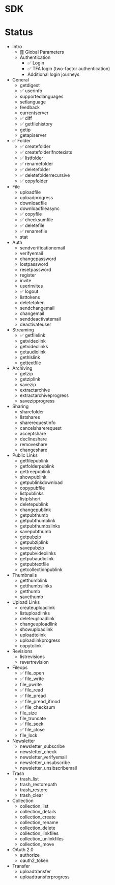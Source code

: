 # SDK

# Status

- Intro
  - ䷢ Global Parameters
  - Authentication
    - ✅ Login
    - ✅ TFA login (two-factor authentication)
    - Additional login journeys
- General
  - getdigest
  - ✅ userinfo
  - supportedlanguages
  - setlanguage
  - feedback
  - currentserver
  - ✅ diff
  - ✅ getfilehistory
  - getip
  - getapiserver
- ✅ Folder
  - ✅ createfolder
  - ✅ createfolderifnotexists
  - ✅ listfolder
  - ✅ renamefolder
  - ✅ deletefolder
  - ✅ deletefolderrecursive
  - ✅ copyfolder
- File
  - uploadfile
  - uploadprogress
  - downloadfile
  - downloadfileasync
  - ✅ copyfile
  - ✅ checksumfile
  - ✅ deletefile
  - ✅ renamefile
  - stat
- Auth
  - sendverificationemail
  - verifyemail
  - changepassword
  - lostpassword
  - resetpassword
  - register
  - invite
  - userinvites
  - ✅ logout
  - listtokens
  - deletetoken
  - sendchangemail
  - changemail
  - senddeactivatemail
  - deactivateuser
- Streaming
  - ✅ getfilelink
  - getvideolink
  - getvideolinks
  - getaudiolink
  - gethlslink
  - gettextfile
- Archiving
  - getzip
  - getziplink
  - savezip
  - extractarchive
  - extractarchiveprogress
  - savezipprogress
- Sharing
  - sharefolder
  - listshares
  - sharerequestinfo
  - cancelsharerequest
  - acceptshare
  - declineshare
  - removeshare
  - changeshare
- Public Links
  - getfilepublink
  - getfolderpublink
  - gettreepublink
  - showpublink
  - getpublinkdownload
  - copypubfile
  - listpublinks
  - listplshort
  - deletepublink
  - changepublink
  - getpubthumb
  - getpubthumblink
  - getpubthumbslinks
  - savepubthumb
  - getpubzip
  - getpubziplink
  - savepubzip
  - getpubvideolinks
  - getpubaudiolink
  - getpubtextfile
  - getcollectionpublink
- Thumbnails
  - getthumblink
  - getthumbslinks
  - getthumb
  - savethumb
- Upload Links
  - createuploadlink
  - listuploadlinks
  - deleteuploadlink
  - changeuploadlink
  - showuploadlink
  - uploadtolink
  - uploadlinkprogress
  - copytolink
- Revisions
  - listrevisions
  - revertrevision
- Fileops
  - ✅ file_open
  - ✅ file_write
  - file_pwrite
  - ✅ file_read
  - ✅ file_pread
  - ✅ file_pread_ifmod
  - ✅ file_checksum
  - file_size
  - file_truncate
  - ✅ file_seek
  - ✅ file_close
  - file_lock
- Newsletter
  - newsletter_subscribe
  - newsletter_check
  - newsletter_verifyemail
  - newsletter_unsubscribe
  - newsletter_unsibscribemail
- Trash
  - trash_list
  - trash_restorepath
  - trash_restore
  - trash_clear
- Collection
  - collection_list
  - collection_details
  - collection_create
  - collection_rename
  - collection_delete
  - collection_linkfiles
  - collection_unlinkfiles
  - collection_move
- OAuth 2.0
  - authorize
  - oauth2_token
- Transfer
  - uploadtransfer
  - uploadtransferprogress
